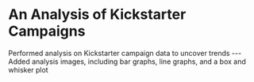 # An Analysis of Kickstarter Campaigns
Performed analysis on Kickstarter campaign data to uncover trends 
--- Added analysis images, including bar graphs, line graphs, and a box and whisker plot
